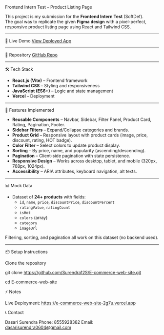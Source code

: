Frontend Intern Test – Product Listing Page

This project is my submission for the **Frontend Intern Test** (SoftDef).  
The goal was to replicate the given **Figma design** with a pixel-perfect, responsive product listing page using React and Tailwind CSS.

---

🚀 Live Demo
[View Deployed App](https://your-vercel-link.vercel.app)

---

📂 Repository
[GitHub Repo](https://github.com/Surendra12S/E-commerce-web-site)

---

🛠 Tech Stack
- **React.js (Vite)** – Frontend framework  
- **Tailwind CSS** – Styling and responsiveness  
- **JavaScript (ES6+)** – Logic and state management  
- **Vercel** – Deployment  

---

📌 Features Implemented
- **Reusable Components** – Navbar, Sidebar, Filter Panel, Product Card, Rating, Pagination, Footer.  
- **Sidebar Filters** – Expand/Collapse categories and brands.  
- **Product Grid** – Responsive layout with product cards (image, price, discount, rating, HOT badge).  
- **Color Filter** – Select colors to update product display.  
- **Sorting** – By price, name, and popularity (ascending/descending).  
- **Pagination** – Client-side pagination with state persistence.  
- **Responsive Design** – Works across desktop, tablet, and mobile (320px, 768px, 1024px).  
- **Accessibility** – ARIA attributes, keyboard navigation, alt texts.  

---

📊 Mock Data
- Dataset of **24+ products** with fields:
  - `id`, `name`, `price`, `discountPrice`, `discountPercent`
  - `ratingValue`, `ratingCount`
  - `isHot`
  - `colors` (array)
  - `category`
  - `imageUrl`

Filtering, sorting, and pagination all work on this dataset (no backend used).

---

📦 Setup Instructions

Clone the repository

git clone https://github.com/Surendra12S/E-commerce-web-site.git

cd E-commerce-web-site




⚡ Notes

Live Deployment: https://e-commerce-web-site-2g7u.vercel.app


📞 Contact

Dasari Surendra
Phone: 8555928382
Email: dasarisurendra0604@gmail.com
